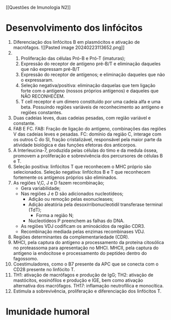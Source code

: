 [[Questões de Imunologia N2]]
# Desenvolvimento dos linfócitos 
1. Diferenciação dos linfócitos B em plasmócitos e ativação de macrófagos. ![[Pasted image 20240223113652.png]]
2. 
	1. Proliferação das células Pró-B e Pró-T (imaturas);
	2. Expressão do receptor de antígeno pré-B/T e eliminação daqueles que não expressam pré-B/T
	3. Expressão do receptor de antígenos; e eliminação daqueles que não o expressaram.
	4. Seleção negativa/positiva: eliminação daquelas que tem ligação forte com o antígeno (nossos próprios antígenos) e daqueles que NÃO RECONHECEM.
	5. T cell receptor é um dímero constituído por uma cadeia alfa e uma beta. Possuindo regiões variáveis de reconhecimento ao antígeno e regiões constantes. 
3. Duas cadeias leves, duas cadeias pesadas, com região variável e constante. 
4. FAB E FC. FAB: Fração de ligação do antígeno, combinações das regiões V das cadeias leves e pesadas. FC: domínio da região C, interage com os outros C do SI, fração cristalizável, responsável pela maior parte da atividade biológica e das funções efetoras dos anticorpos.
6. A Interleucina-7, produzida pelas células do timo e da medula óssea, promovem a proliferação e sobrevivência dos percursores de células B e T. 
7. Seleção positiva: linfócitos T que reconhecem o MHC próprio são selecionados. Seleção negativa: linfócitos B e T que reconhecem fortemente os antígenos próprios são eliminados.  
8. As regiões V,C, J e D fazem recombinação; 
	* Gera variabilidade; 
	* Nas regiões J e D são adicionados nucleotídeos; 
		* Adição ou remoção pelas exonucleases;
		* Adição aleatória pela desoxirribonucleotidil transferase terminal (TdT); 
			* Forma a região N; 
		* Nucleotídeos P preenchem as falhas do DNA.
	* As regiões VDJ codificam os aminoácidos da região CDR3.
	* Recombinação mediada pelas enzimas recombinases VDJ.
9. Regiões determinantes da complementariedade (CDR).
10. MHCI, pela captura do antígeno a processamento da proteína citosólica no proteassoma para apresentação no MHCI. MHCII, pela captura do antígeno ia endocitose e processamento do peptídeo dentro do fagossomo. 
11. Coestimuladores, como o B7 presente da APC que se conecta com o CD28 presente no linfócito T. 
12. TH1: ativação de macrófagos e produção de IgG; TH2: ativação de mastócitos, eosinófilos e produção e IGE, bem como ativação alternativa dos macrófagos. TH17: inflamação neutrofílica e monocítica. 
13. Estimula a sobrevivência, proliferação e diferenciação dos linfócitos T.
# Imunidade humoral